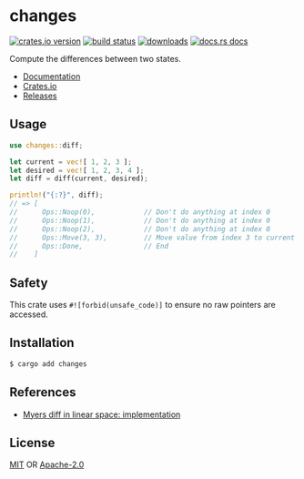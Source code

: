 # changes
[![crates.io version][1]][2] [![build status][3]][4]
[![downloads][5]][6] [![docs.rs docs][7]][8]

Compute the differences between two states.

- [Documentation][8]
- [Crates.io][2]
- [Releases][9]

## Usage
```rust
use changes::diff;

let current = vec![ 1, 2, 3 ];
let desired = vec![ 1, 2, 3, 4 ];
let diff = diff(current, desired);

println!("{:?}", diff);
// => [
//      Ops::Noop(0),            // Don't do anything at index 0
//      Ops::Noop(1),            // Don't do anything at index 0
//      Ops::Noop(2),            // Don't do anything at index 0
//      Ops::Move(3, 3),         // Move value from index 3 to current index 3
//      Ops::Done,               // End
//    ]
```

## Safety
This crate uses `#![forbid(unsafe_code)]` to ensure no raw pointers are
accessed.

## Installation
```sh
$ cargo add changes
```

## References
- [Myers diff in linear space: implementation](https://blog.jcoglan.com/2017/04/25/myers-diff-in-linear-space-implementation)

## License
[MIT](./LICENSE-MIT) OR [Apache-2.0](./LICENSE-APACHE)

[1]: https://img.shields.io/crates/v/changes.svg?style=flat-square
[2]: https://crates.io/crates/changes
[3]: https://img.shields.io/travis/yoshuawuyts/changes.svg?style=flat-square
[4]: https://travis-ci.org/yoshuawuyts/changes
[5]: https://img.shields.io/crates/d/changes.svg?style=flat-square
[6]: https://crates.io/crates/changes
[7]: https://img.shields.io/badge/docs-latest-blue.svg?style=flat-square
[8]: https://docs.rs/changes
[9]: https://github.com/yoshuawuyts/changes/releases

